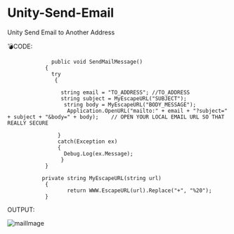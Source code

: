 # Unity-Send-Email
Unity Send Email to Another Address



💣CODE:
                 
                 
                 
                  public void SendMailMessage()
                {
                  try
                   {

                     string email = "TO_ADDRESS"; //TO_ADDRESS
                     string subject = MyEscapeURL("SUBJECT");
                      string body = MyEscapeURL("BODY_MESSAGE");
                       Application.OpenURL("mailto:" + email + "?subject=" + subject + "&body=" + body);    // OPEN YOUR LOCAL EMAIL URL SO THAT REALLY SECURE

                    }
                    catch(Exception ex)
                    {
                      Debug.Log(ex.Message);
                     }
                }

               private string MyEscapeURL(string url)
                {
                       return WWW.EscapeURL(url).Replace("+", "%20"); 
                }
         
         
         
OUTPUT:


![mailImage](https://user-images.githubusercontent.com/75094927/147932109-5b2274d3-144e-481a-a328-c84166179e14.png)



